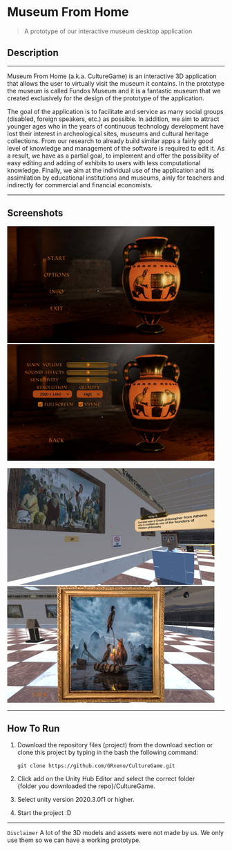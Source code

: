# Museum From Home

>A prototype of our interactive museum desktop application

## Description

---

Museum From Home (a.k.a. CultureGame) is an interactive 3D application that
allows the user to virtually visit the museum it contains.  In the prototype
the museum is called Fundos Museum and it is a fantastic museum that we
created exclusively for the design of the prototype of the application.

The goal of the application is to facilitate and service as many social
groups (disabled, foreign speakers, etc.) as possible. In addition, we aim
to attract younger ages who in the years of continuous technology development
have lost their interest in archeological sites, museums and cultural 
heritage collections. From our research to already build similar apps a
fairly good level of knowledge and management of the software is required to
edit it. As a result, we have as a partial goal, to implement and offer the
possibility of easy editing and adding of exhibits to users with less
computational knowledge. Finally, we aim at the individual use of the 
application and its assimilation by educational institutions and museums,
ainly for teachers and indirectly for commercial and financial economists. 

---

## Screenshots

<img src="/CultureGame/Screenshots/MainMenu.jpg?raw=true" alt="MainMenu" width="480" height="270"/> <img src="/CultureGame/Screenshots/OptionsMenu.jpg?raw=true" alt="OptionsMenu" width="480" height="270"/> 

<img src="/CultureGame/Screenshots/VirtualAssistant.jpg?raw=true" alt="VirtualAssistant" width="480" height="270"/> <img src="/CultureGame/Screenshots/InteractiveExhibit.jpg?raw=true" alt="InteractiveExhibit" width="480" height="270"/>

---

## How To Run

1. Download the repository files (project) from the download section or clone this project by typing in the bash the following command:
    ```
    git clone https://github.com/GRxeno/CultureGame.git
    ```
2. Click add on the Unity Hub Editor and select the correct folder    
   {folder you downloaded the repo}/CultureGame.

3. Select unity version 2020.3.0f1 or higher.

4. Start the project :D

---

`Disclaimer` A lot of the 3D models and assets were not made by us. We only use them so we can have a working prototype.
